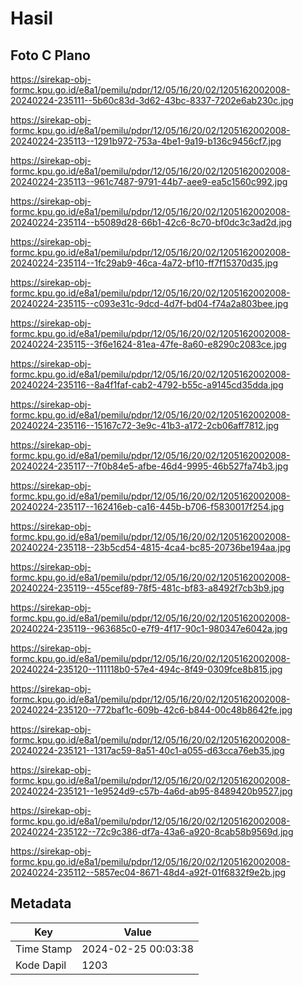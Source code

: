 # Hasil

## Foto C Plano

https://sirekap-obj-formc.kpu.go.id/e8a1/pemilu/pdpr/12/05/16/20/02/1205162002008-20240224-235111--5b60c83d-3d62-43bc-8337-7202e6ab230c.jpg

https://sirekap-obj-formc.kpu.go.id/e8a1/pemilu/pdpr/12/05/16/20/02/1205162002008-20240224-235113--1291b972-753a-4be1-9a19-b136c9456cf7.jpg

https://sirekap-obj-formc.kpu.go.id/e8a1/pemilu/pdpr/12/05/16/20/02/1205162002008-20240224-235113--961c7487-9791-44b7-aee9-ea5c1560c992.jpg

https://sirekap-obj-formc.kpu.go.id/e8a1/pemilu/pdpr/12/05/16/20/02/1205162002008-20240224-235114--b5089d28-66b1-42c6-8c70-bf0dc3c3ad2d.jpg

https://sirekap-obj-formc.kpu.go.id/e8a1/pemilu/pdpr/12/05/16/20/02/1205162002008-20240224-235114--1fc29ab9-46ca-4a72-bf10-ff7f15370d35.jpg

https://sirekap-obj-formc.kpu.go.id/e8a1/pemilu/pdpr/12/05/16/20/02/1205162002008-20240224-235115--c093e31c-9dcd-4d7f-bd04-f74a2a803bee.jpg

https://sirekap-obj-formc.kpu.go.id/e8a1/pemilu/pdpr/12/05/16/20/02/1205162002008-20240224-235115--3f6e1624-81ea-47fe-8a60-e8290c2083ce.jpg

https://sirekap-obj-formc.kpu.go.id/e8a1/pemilu/pdpr/12/05/16/20/02/1205162002008-20240224-235116--8a4f1faf-cab2-4792-b55c-a9145cd35dda.jpg

https://sirekap-obj-formc.kpu.go.id/e8a1/pemilu/pdpr/12/05/16/20/02/1205162002008-20240224-235116--15167c72-3e9c-41b3-a172-2cb06aff7812.jpg

https://sirekap-obj-formc.kpu.go.id/e8a1/pemilu/pdpr/12/05/16/20/02/1205162002008-20240224-235117--7f0b84e5-afbe-46d4-9995-46b527fa74b3.jpg

https://sirekap-obj-formc.kpu.go.id/e8a1/pemilu/pdpr/12/05/16/20/02/1205162002008-20240224-235117--162416eb-ca16-445b-b706-f5830017f254.jpg

https://sirekap-obj-formc.kpu.go.id/e8a1/pemilu/pdpr/12/05/16/20/02/1205162002008-20240224-235118--23b5cd54-4815-4ca4-bc85-20736be194aa.jpg

https://sirekap-obj-formc.kpu.go.id/e8a1/pemilu/pdpr/12/05/16/20/02/1205162002008-20240224-235119--455cef89-78f5-481c-bf83-a8492f7cb3b9.jpg

https://sirekap-obj-formc.kpu.go.id/e8a1/pemilu/pdpr/12/05/16/20/02/1205162002008-20240224-235119--963685c0-e7f9-4f17-90c1-980347e6042a.jpg

https://sirekap-obj-formc.kpu.go.id/e8a1/pemilu/pdpr/12/05/16/20/02/1205162002008-20240224-235120--111118b0-57e4-494c-8f49-0309fce8b815.jpg

https://sirekap-obj-formc.kpu.go.id/e8a1/pemilu/pdpr/12/05/16/20/02/1205162002008-20240224-235120--772baf1c-609b-42c6-b844-00c48b8642fe.jpg

https://sirekap-obj-formc.kpu.go.id/e8a1/pemilu/pdpr/12/05/16/20/02/1205162002008-20240224-235121--1317ac59-8a51-40c1-a055-d63cca76eb35.jpg

https://sirekap-obj-formc.kpu.go.id/e8a1/pemilu/pdpr/12/05/16/20/02/1205162002008-20240224-235121--1e9524d9-c57b-4a6d-ab95-8489420b9527.jpg

https://sirekap-obj-formc.kpu.go.id/e8a1/pemilu/pdpr/12/05/16/20/02/1205162002008-20240224-235122--72c9c386-df7a-43a6-a920-8cab58b9569d.jpg

https://sirekap-obj-formc.kpu.go.id/e8a1/pemilu/pdpr/12/05/16/20/02/1205162002008-20240224-235112--5857ec04-8671-48d4-a92f-01f6832f9e2b.jpg


## Metadata

| Key        | Value               |
| ---------- | ------------------- |
| Time Stamp | 2024-02-25 00:03:38 |
| Kode Dapil | 1203                |



